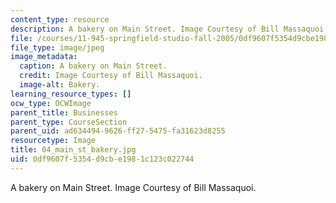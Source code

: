 ```yaml
---
content_type: resource
description: A bakery on Main Street. Image Courtesy of Bill Massaquoi.
file: /courses/11-945-springfield-studio-fall-2005/0df9607f5354d9cbe1981c123c022744_04_main_st_bakery.jpg
file_type: image/jpeg
image_metadata:
  caption: A bakery on Main Street.
  credit: Image Courtesy of Bill Massaquoi.
  image-alt: Bakery.
learning_resource_types: []
ocw_type: OCWImage
parent_title: Businesses
parent_type: CourseSection
parent_uid: ad634494-9626-ff27-5475-fa31623d8255
resourcetype: Image
title: 04_main_st_bakery.jpg
uid: 0df9607f-5354-d9cb-e198-1c123c022744
---
```

A bakery on Main Street. Image Courtesy of Bill Massaquoi.